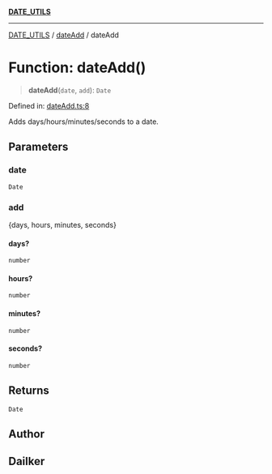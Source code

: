 [**DATE_UTILS**](../../README.md)

***

[DATE_UTILS](../../README.md) / [dateAdd](../README.md) / dateAdd

# Function: dateAdd()

> **dateAdd**(`date`, `add`): `Date`

Defined in: [dateAdd.ts:8](https://github.com/dailker/everyutil/blob/f33ff2a1c373a0e08c438de945fcd1ee70900b4c/src/date/dateAdd.ts#L8)

Adds days/hours/minutes/seconds to a date.

## Parameters

### date

`Date`

### add

{days, hours, minutes, seconds}

#### days?

`number`

#### hours?

`number`

#### minutes?

`number`

#### seconds?

`number`

## Returns

`Date`

## Author

## Dailker
